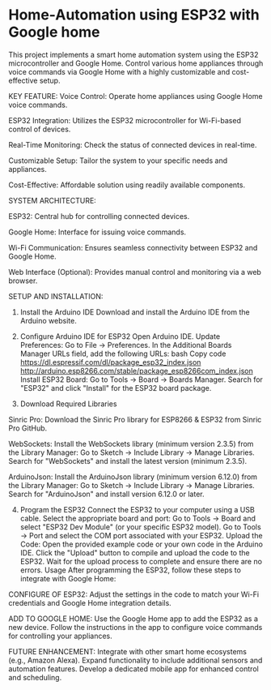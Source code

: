 # Home-Automation using ESP32 with Google home

This project implements a smart home automation system using the ESP32 microcontroller and Google Home. Control various home appliances through voice commands via Google Home with a highly customizable and cost-effective setup.

KEY FEATURE:
Voice Control: Operate home appliances using Google Home voice commands.

ESP32 Integration: Utilizes the ESP32 microcontroller for Wi-Fi-based control of devices.

Real-Time Monitoring: Check the status of connected devices in real-time.

Customizable Setup: Tailor the system to your specific needs and appliances.

Cost-Effective: Affordable solution using readily available components.

SYSTEM ARCHITECTURE:

ESP32: Central hub for controlling connected devices.

Google Home: Interface for issuing voice commands.

Wi-Fi Communication: Ensures seamless connectivity between ESP32 and Google Home.

Web Interface (Optional): Provides manual control and monitoring via a web browser.

SETUP AND INSTALLATION:

1. Install the Arduino IDE
Download and install the Arduino IDE from the Arduino website.

2. Configure Arduino IDE for ESP32
Open Arduino IDE.
Update Preferences:
Go to File -> Preferences.
In the Additional Boards Manager URLs field, add the following URLs:
bash
Copy code
https://dl.espressif.com/dl/package_esp32_index.json
http://arduino.esp8266.com/stable/package_esp8266com_index.json
Install ESP32 Board:
Go to Tools -> Board -> Boards Manager.
Search for "ESP32" and click "Install" for the ESP32 board package.

3. Download Required Libraries

Sinric Pro:
Download the Sinric Pro library for ESP8266 & ESP32 from Sinric Pro GitHub.

WebSockets:
Install the WebSockets library (minimum version 2.3.5) from the Library Manager:
Go to Sketch -> Include Library -> Manage Libraries.
Search for "WebSockets" and install the latest version (minimum 2.3.5).

ArduinoJson:
Install the ArduinoJson library (minimum version 6.12.0) from the Library Manager:
Go to Sketch -> Include Library -> Manage Libraries.
Search for "ArduinoJson" and install version 6.12.0 or later.

4. Program the ESP32
Connect the ESP32 to your computer using a USB cable.
Select the appropriate board and port:
Go to Tools -> Board and select "ESP32 Dev Module" (or your specific ESP32 model).
Go to Tools -> Port and select the COM port associated with your ESP32.
Upload the Code:
Open the provided example code or your own code in the Arduino IDE.
Click the "Upload" button to compile and upload the code to the ESP32.
Wait for the upload process to complete and ensure there are no errors.
Usage
After programming the ESP32, follow these steps to integrate with Google Home:

CONFIGURE OF ESP32:
Adjust the settings in the code to match your Wi-Fi credentials and Google Home integration details.

ADD TO GOOGLE HOME:
Use the Google Home app to add the ESP32 as a new device.
Follow the instructions in the app to configure voice commands for controlling your appliances.

FUTURE ENHANCEMENT:
Integrate with other smart home ecosystems (e.g., Amazon Alexa).
Expand functionality to include additional sensors and automation features.
Develop a dedicated mobile app for enhanced control and scheduling.
